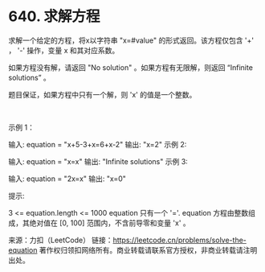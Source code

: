 # 640. 求解方程

求解一个给定的方程，将x以字符串 "x=#value" 的形式返回。该方程仅包含 '+' ， '-' 操作，变量 x 和其对应系数。

如果方程没有解，请返回 "No solution" 。如果方程有无限解，则返回 “Infinite solutions” 。

题目保证，如果方程中只有一个解，则 'x' 的值是一个整数。

 

示例 1：

输入: equation = "x+5-3+x=6+x-2"
输出: "x=2"
示例 2:

输入: equation = "x=x"
输出: "Infinite solutions"
示例 3:

输入: equation = "2x=x"
输出: "x=0"
 

提示:

3 <= equation.length <= 1000
equation 只有一个 '='.
equation 方程由整数组成，其绝对值在 [0, 100] 范围内，不含前导零和变量 'x' 。

来源：力扣（LeetCode）
链接：https://leetcode.cn/problems/solve-the-equation
著作权归领扣网络所有。商业转载请联系官方授权，非商业转载请注明出处。
